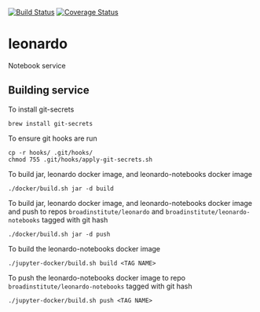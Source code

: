[![Build Status](https://travis-ci.org/broadinstitute/leonardo.svg?branch=develop)](https://travis-ci.org/broadinstitute/leonardo) [![Coverage Status](https://coveralls.io/repos/github/broadinstitute/leonardo/badge.svg?branch=develop)](https://coveralls.io/github/broadinstitute/leonardo?branch=develop)

# leonardo
Notebook service

## Building service

To install git-secrets
```$xslt
brew install git-secrets
```
To ensure git hooks are run
```$xslt
cp -r hooks/ .git/hooks/
chmod 755 .git/hooks/apply-git-secrets.sh
```

To build jar, leonardo docker image, and leonardo-notebooks docker image
```
./docker/build.sh jar -d build
```

To build jar, leonardo docker image, and leonardo-notebooks docker image 
and push to repos `broadinstitute/leonardo` and `broadinstitute/leonardo-notebooks` 
tagged with git hash
```
./docker/build.sh jar -d push
```

To build the leonardo-notebooks docker image 
````
./jupyter-docker/build.sh build <TAG NAME>
````

To push the leonardo-notebooks docker image to repo `broadinstitute/leonardo-notebooks`
tagged with git hash
````
./jupyter-docker/build.sh push <TAG NAME>
````